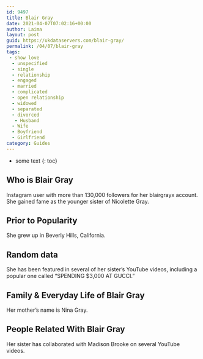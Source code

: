 ```yaml
---
id: 9497
title: Blair Gray
date: 2021-04-07T07:02:16+00:00
author: Laima
layout: post
guid: https://ukdataservers.com/blair-gray/
permalink: /04/07/blair-gray
tags:
 - show love
  - unspecified
  - single
  - relationship
  - engaged
  - married
  - complicated
  - open relationship
  - widowed
  - separated
  - divorced
   - Husband
  - Wife
  - Boyfriend
  - Girlfriend
category: Guides
---
```


* some text
{: toc}


## Who is Blair Gray
                  
                  
                  
Instagram user with more than 130,000 followers for her blairgrayx account. She gained fame as the younger sister of Nicolette Gray.
                  
              
            
              
            
                
                
                
## Prior to Popularity
                  
                  
                  
She grew up in Beverly Hills, California.
                  
              
            
              
            
                
                
                
## Random data
                  
                  
                  
She has been featured in several of her sister&#8217;s YouTube videos, including a popular one called &#8220;SPENDING $3,000 AT GUCCI.&#8221;
                  
              
            
              
            
                
                
                
## Family & Everyday Life of Blair Gray
                  
                  
                  
Her mother&#8217;s name is Nina Gray.
                  
              
            
              
            
                
                
                
## People Related With Blair Gray
                  
                  
                  
Her sister has collaborated with Madison Brooke on several YouTube videos.
                  
              
            
              
            
                
              
            
              
              
            
            
              
            
          
          
          